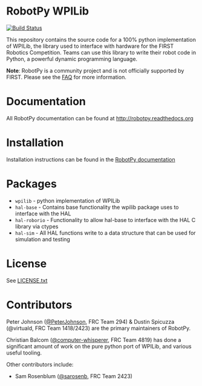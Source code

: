 RobotPy WPILib
==============

[![Build Status](https://travis-ci.org/robotpy/robotpy-wpilib.svg?branch=master)](https://travis-ci.org/robotpy/robotpy-wpilib)

This repository contains the source code for a 100% python implementation of WPILib, 
the library used to interface with hardware for the FIRST Robotics Competition. 
Teams can use this library to write their robot code in Python, a powerful dynamic
programming language.

**Note**: RobotPy is a community project and is not officially supported by
FIRST. Please see the [FAQ](http://robotpy.github.io/faq/) for more information.

Documentation
=============

All RobotPy documentation can be found at http://robotpy.readthedocs.org

Installation
============

Installation instructions can be found in the [RobotPy documentation](http://robotpy.readthedocs.org/en/latest/getting_started.html)

Packages
========

* `wpilib` - python implementation of WPILib
* `hal-base` - Contains base functionality the wpilib package uses to interface with the HAL
* `hal-roborio` - Functionality to allow hal-base to interface with the HAL C library via ctypes
* `hal-sim` - All HAL functions write to a data structure that can be used for simulation and testing

License
=======

See [LICENSE.txt](wpilib/LICENSE.txt)

Contributors
============

Peter Johnson ([@PeterJohnson](https://github.com/PeterJohnson), FRC Team 294) & Dustin Spicuzza (@virtuald,
FRC Team 1418/2423) are the primary maintainers of RobotPy.

Christian Balcom ([@computer-whisperer](https://github.com/computer-whisperer), FRC Team 4819) has done a significant
amount of work on the pure python port of WPILib, and various useful tooling.

Other contributors include:

* Sam Rosenblum ([@sarosenb](https://github.com/sarosenb), FRC Team 2423)


